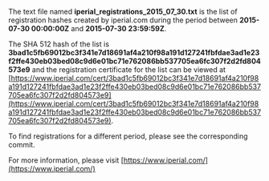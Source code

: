 The text file named **iperial_registrations_2015_07_30.txt** is the list of registration hashes created by iperial.com during the period between **2015-07-30 00:00:00Z** and **2015-07-30 23:59:59Z**.

The SHA 512 hash of the list is **3bad1c5fb69012bc3f341e7d18691af4a210f98a191d127241fbfdae3ad1e23f2ffe430eb03bed08c9d6e01bc71e762086bb537705ea6fc307f2d2fd804573e9** and the registration certificate for the list can be viewed at [https://www.iperial.com/cert/3bad1c5fb69012bc3f341e7d18691af4a210f98a191d127241fbfdae3ad1e23f2ffe430eb03bed08c9d6e01bc71e762086bb537705ea6fc307f2d2fd804573e9](https://www.iperial.com/cert/3bad1c5fb69012bc3f341e7d18691af4a210f98a191d127241fbfdae3ad1e23f2ffe430eb03bed08c9d6e01bc71e762086bb537705ea6fc307f2d2fd804573e9).

To find registrations for a different period, please see the corresponding commit.

For more information, please visit [https://www.iperial.com/](https://www.iperial.com/)
